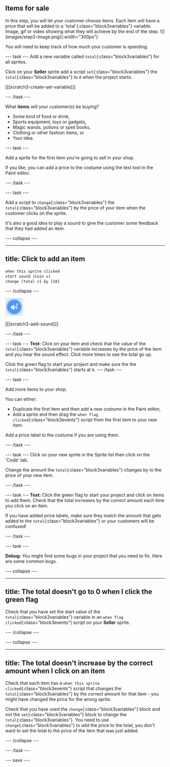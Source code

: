## Items for sale

<div style="display: flex; flex-wrap: wrap">
<div style="flex-basis: 200px; flex-grow: 1; margin-right: 15px;">
In this step, you will let your customer choose items. Each item will have a price that will be added to a `total`{:class="block3variables"} variable.
</div>
<div>
Image, gif or video showing what they will achieve by the end of the step. ![](images/step3-image.png){:width="300px"}
</div>
</div>

You will need to keep track of how much your customer is spending.

--- task ---
Add a new variable called `total`{:class="block3variables"} for all sprites.

Click on your **Seller** sprite add a script `set`{:class="block3variables"} the `total`{:class="block3variables"} to `0` when the project starts.

[[[scratch3-create-set-variable]]]

--- /task ---

What **items** will your customer(s) be buying? 
+ Some kind of food or drink,
+ Sports equipment, toys or gadgets,
+ Magic wands, potions or spell books, 
+ Clothing or other fashion items, or
+ Your idea.

--- task ---

Add a sprite for the first item you're going to sell in your shop.

If you like, you can add a price to the costume using the text tool in the Paint editor.

--- /task ---

--- task ---

Add a script to `change`{:class="block3variables"} the `total`{:class="block3variables"} by the price of your item when the customer clicks on the sprite.

It's also a good idea to play a sound to give the customer some feedback that they had added an item.

--- collapse ---

---
title: Click to add an item
---

```blocks3
when this sprite clicked
start sound (Coin v)
change [total v] by [10]
```

--- /collapse ---

![The add a sound icon](images/add-sound.png)

[[[scratch3-add-sound]]]

--- /task ---

--- task ---
**Test:** Click on your item and check that the value of the `total`{:class="block3variables"} variable increases by the price of the item and you hear the sound effect. Click more times to see the total go up.

Click the green flag to start your project and make sure the the `total`{:class="block3variables"} starts at `0`.
--- /task ---

--- task ---

Add more items to your shop. 

You can either:
+ Duplicate the first item and then add a new costume in the Paint editor,
+ Add a sprite and then drag the `when flag clicked`{:class="block3events"} script from the first item to your new item.

Add a price label to the costume if you are using them.

--- /task ---

--- task ---
Click on your new sprite in the Sprite list then click on the 'Code' tab.

Change the amount the `total`{:class="block3variables"} changes by to the price of your new item.

--- /task ---

--- task ---
**Test:** Click the green flag to start your project and click on items to add them. Check that the total increases by the correct amount each time you click on an item. 

If you have added price labels, make sure they match the amount that gets added to the `total`{:class="block3variables"} or your customers will be confused!

--- /task ---

--- task ---

**Debug:** You might find some bugs in your project that you need to fix. Here are some common bugs.

--- collapse ---

---
title: The total doesn't go to 0 when I click the green flag
---

Check that you have set the start value of the `total`{:class="block3variables"} variable in an `when flag clicked`{:class="block3events"} script on your **Seller** sprite.

--- /collapse ---

--- collapse ---

---
title: The total doesn't increase by the correct amount when I click on an item
---

Check that each item has a `when this sprite clicked`{:class="block3events"} script that changes the `total`{:class="block3variables"} by the correct amount for that item - you might have changed the price for the wrong sprite.

Check that you have used the `change`{:class="block3variables"} block and not the `set`{:class="block3variables"} block to change the `total`{:class="block3variables"}. You need to use `change`{:class="block3variables"} to add the price to the total, you don't want to set the total to the price of the item that was just added.

--- /collapse ---

--- /task ---

--- save ---